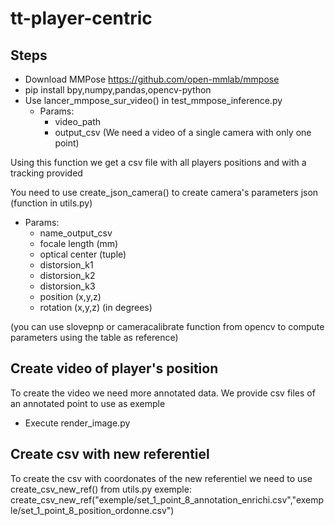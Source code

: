 # tt-player-centric

## Steps
- Download MMPose https://github.com/open-mmlab/mmpose
- pip install bpy,numpy,pandas,opencv-python
- Use lancer_mmpose_sur_video() in test_mmpose_inference.py
  - Params:
    - video_path
    - output_csv
(We need a video of a single camera with only one point)

Using this function we get a csv file with all players positions and with a tracking provided

You need to use create_json_camera() to create camera's parameters json (function in utils.py) 
  - Params:
    - name_output_csv
    - focale length (mm)
    - optical center (tuple)
    - distorsion_k1
    - distorsion_k2
    - distorsion_k3
    - position (x,y,z)
    - rotation (x,y,z) (in degrees)

(you can use slovepnp or cameracalibrate function from opencv to compute parameters using the table as reference)

## Create video of player's position
To create the video we need more annotated data. We provide csv files of an annotated point to use as exemple
- Execute render_image.py

## Create csv with new referentiel
To create the csv with coordonates of the new referentiel we need to use create_csv_new_ref() from utils.py
exemple:
create_csv_new_ref("exemple/set_1_point_8_annotation_enrichi.csv","exemple/set_1_point_8_position_ordonne.csv")

